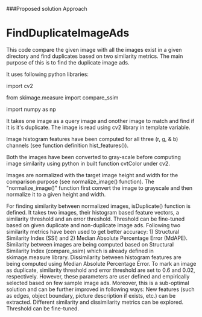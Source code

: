 
###Proposed solution Approach

 

# FindDuplicateImageAds
This code compare the given image with all the images exist in a given directory and find duplicates based on two similarity metrics. The main purpose of this is to find the duplicate image ads.

 

It uses following python libraries:

import cv2

from skimage.measure import compare_ssim

import numpy as np
 

 


It takes one image as a query image and onother image to match and find if it is it's duplicate.
The image is read using cv2 library in template variable.


Image histogram features have been computed for all three (r, g, & b) channels (see function definition hist_features()).
 
 
Both the images have been converted to gray-scale before computing image similarity using python in built function cvtColor under cv2.


Images are normalized with the target image height and width for the comparison purpose (see normalize_image() function). The "normalize_image()" function first convert the image to grayscale and then normalize it to a given height and width.



For finding similarity between normalized images, isDuplicate() function is defined. It takes two images, their histogram based feature vectors, a similarity threshold and an error threshold. Threshold can be fine-tuned based on given duplicate and non-duplicate image ads. 
Following two similarity metrics have been used to get better accuracy: 1) Structural Similarity Index (SSI) and 2) Median Absolute Percentage Error (MdAPE).
Similarity between images are being computed based on Structural Similarity Index (compare_ssim) which is already defined in skimage.measure library. 
Dissimilarity between histogram features are being computed using Median Absolute Percentage Error. To mark an image as duplicate, similarity threshold and error threshold are set to 0.6 and 0.02, respectively. However, these parameters are user defined and empirically selected based on few sample image ads. Moreover, this is a sub-optimal solution and can be further improved in following ways:
New features (such as edges, object boundary, picture description if exists, etc.) can be extracted.
Different similarity and dissimilarity metrics can be explored.
Threshold can be fine-tuned.
 

